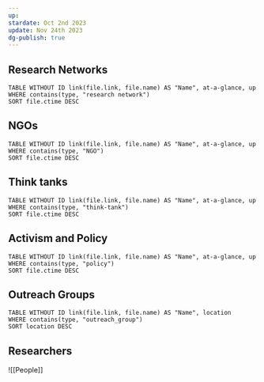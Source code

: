 ```yaml
---
up: 
stardate: Oct 2nd 2023
update: Nov 24th 2023
dg-publish: true
---
```


## Research Networks
```dataview
TABLE WITHOUT ID link(file.link, file.name) AS "Name", at-a-glance, up 
WHERE contains(type, "research network")
SORT file.ctime DESC
```

## NGOs
```dataview
TABLE WITHOUT ID link(file.link, file.name) AS "Name", at-a-glance, up
WHERE contains(type, "NGO")
SORT file.ctime DESC
```

## Think tanks
```dataview
TABLE WITHOUT ID link(file.link, file.name) AS "Name", at-a-glance, up
WHERE contains(type, "think-tank")
SORT file.ctime DESC
```

## Activism and Policy
```dataview
TABLE WITHOUT ID link(file.link, file.name) AS "Name", at-a-glance, up
WHERE contains(type, "policy")
SORT file.ctime DESC
```

## Outreach Groups
```dataview
TABLE WITHOUT ID link(file.link, file.name) AS "Name", location
WHERE contains(type, "outreach_group")
SORT location DESC
```


## Researchers
![[People]]
